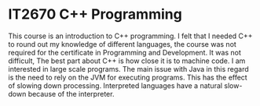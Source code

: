 # IT2670  C++ Programming

This course is an introduction to C++ programming.  I felt that I needed C++ to round out my knowledge of different languages, the course was not required for the certificate in Programming and Development.  It was not difficult, The best part about C++ is how close it is to machine code.  I am interested in large scale programs.  The main issue with Java in this regard is the need to rely on the JVM for executing programs.  This has the effect of slowing down processing.  Interpreted languages have a natural slow-down because of the interpreter.
